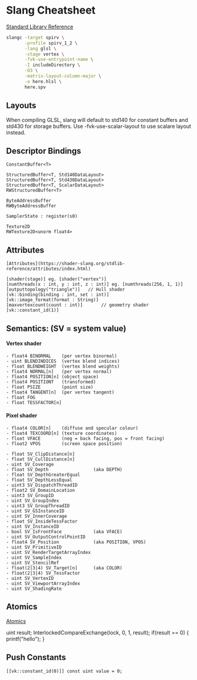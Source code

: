 # Slang Cheatsheet

[Standard Library Reference](https://shader-slang.org/stdlib-reference/index.html)

```bash
slangc -target spirv \
       -profile spirv_1_2 \
       -lang glsl \
       -stage vertex \
       -fvk-use-entrypoint-name \
       -I includeDirectory \
       -O3 \
       -matrix-layout-column-major \
       -o here.hlsl \
       here.spv
```

## Layouts

When compiling GLSL, slang will default to std140 for constant buffers and std430 for storage buffers.
Use -fvk-use-scalar-layout to use scalare layout instead.

## Descriptor Bindings

        


    ConstantBuffer<T>

    StructuredBuffer<T, Std140DataLayout>
    StructuredBuffer<T, Std430DataLayout>
    StructuredBuffer<T, ScalarDataLayout>
    RWStructuredBuffer<T>

    ByteAddressBuffer
    RWByteAddressBuffer

    SamplerState : register(s0)

    Texture2D
    RWTexture2D<unorm float4>

## Attributes

    [Attributes](https://shader-slang.org/stdlib-reference/attributes/index.html)

    [shader(stage)] eg. [shader("vertex")]
    [numthreads(x : int, y : int, z : int)] eg. [numthreads(256, 1, 1)]
    [outputtopology("triangle")]   // Hull shader
    [vk::binding(binding : int, set : int)] 
    [vk::image_format(format : String)]
    [maxvertexcount(count : int)]       // geometry shader
    [vk::constant_id(1)]

## Semantics: (SV = system value)

#### Vertex shader

    - float4 BINORMAL    (per vertex binormal)
    - uint BLENDINDICES  (vertex blend indices)
    - float BLENDWEIGHT  (vertex blend weights)
    - float4 NORMAL[n]   (per vertex normal)
    - float4 POSITION[n] (object space)
    - float4 POSITIONT   (transformed)
    - float PSIZE        (point size)
    - float4 TANGENT[n]  (per vertex tangent)
    - float FOG
    - float TESSFACTOR[n]

#### Pixel shader   
    - float4 COLOR[n]    (diffuse and specular colour)
    - float4 TEXCOORD[n] (texture coordinates)
    - float VFACE        (neg = back facing, pos = front facing)
    - float2 VPOS        (screen space position)

    - float SV_ClipDistance[n]
    - float SV_CullDistance[n]
    - uint SV_Coverage
    - float SV_Depth                 (aka DEPTH)
    - float SV_DepthGreaterEqual
    - float SV_DepthLessEqual
    - uint3 SV_DispatchThreadID
    - float2 SV_DomainLocation
    - uint3 SV_GroupID
    - uint SV_GroupIndex
    - uint3 SV_GroupThreadID
    - uint SV_GSInstanceID
    - uint SV_InnerCoverage
    - float SV_InsideTessFactor
    - uint SV_InstanceID
    - bool SV_IsFrontFace            (aka VFACE)
    - uint SV_OutputControlPointID
    - float4 SV_Position             (aka POSITION, VPOS)
    - uint SV_PrimitiveID
    - uint SV_RenderTargetArrayIndex
    - uint SV_SampleIndex
    - uint SV_StencilRef
    - float(2|3|4) SV_Target[n]      (aka COLOR)
    - float(2|3|4) SV_TessFactor
    - uint SV_VertexID
    - uint SV_ViewportArrayIndex
    - uint SV_ShadingRate

## Atomics

[Atomics](https://shader-slang.org/stdlib-reference/global-decls/atomic.html)

 uint result;
    InterlockedCompareExchange(lock, 0, 1, result);
    if(result == 0) {
        printf("hello");
    }

## Push Constants

    [[vk::constant_id(0)]] const uint value = 0;
